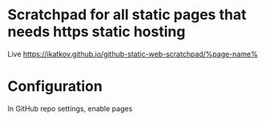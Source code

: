 # Scratchpad for all static pages that needs https static hosting


Live https://ikatkov.github.io/github-static-web-scratchpad/%page-name%


# Configuration

In GitHub repo settings, enable pages